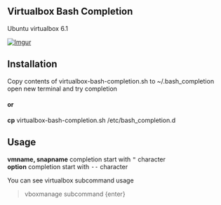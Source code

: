## Virtualbox Bash Completion

Ubuntu virtualbox 6.1

[![Imgur](http://i.imgur.com/BidMGg7.png?2)](https://www.youtube.com/watch?v=YfjOxnAaiys)

## Installation

Copy contents of virtualbox-bash-completion.sh to ~/.bash_completion  
open new terminal and try completion

#### or

**cp** virtualbox-bash-completion.sh  /etc/bash_completion.d

## Usage

**vmname, snapname** completion start with <kbd>"</kbd> character  
**option** completion start with  <kbd>--</kbd>  character

You can see virtualbox subcommand usage  
> vboxmanage subcommand {enter}
